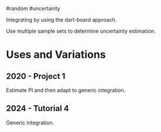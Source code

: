 #random #uncertainty

Integrating by using the dart-board approach.

Use multiple sample sets to determine uncertainty estimation.

# Uses and Variations

## 2020 -  Project 1
Estimate PI and then adapt to generic integration.

## 2024 -  Tutorial 4
Generic integration.

